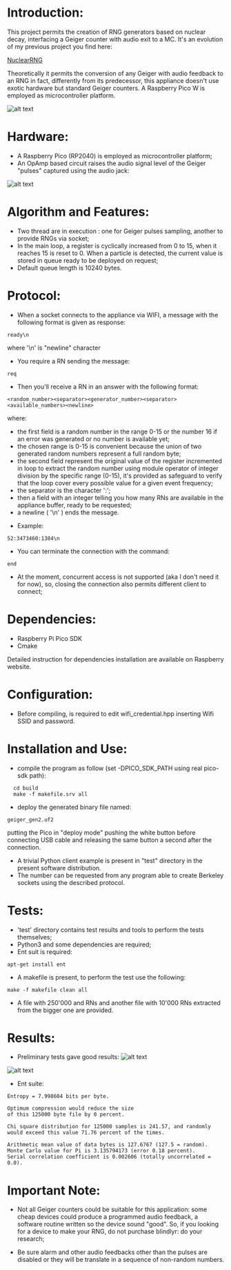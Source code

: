 Introduction:
=============

This project permits the creation of RNG generators based on nuclear decay,  interfacing  a Geiger counter with audio exit to a MC. It's an evolution of my previous project you find here:

[NuclearRNG](https://github.com/gbonacini/nuclear_random_number_generator)

Theoretically it permits the conversion of any Geiger with audio feedback to an RNG in fact, differently from its predecessor, this appliance doesn't use exotic hardware but standard Geiger counters. A Raspberry Pico W is employed as microcontroller platform.

![alt text](./screenshots/appliance.jpg "Appliance")

Hardware:
=========

* A Raspberry Pico (RP2040) is employed as microcontroller platform;
* An OpAmp based circuit raises the audio signal level of the Geiger "pulses" captured using the audio jack:

![alt text](./screenshots/ampl.jpg "Amplifier")

Algorithm and Features:
=======================

* Two thread are in execution : one for Geiger pulses sampling, another to provide RNGs via socket;
* In the main loop, a register is cyclically increased from 0 to 15, when it reaches 15 is reset to 0. When a particle is detected, the current value is stored in queue ready to be deployed on request;
* Default queue length is 10240 bytes.

Protocol:
=========

* When a socket connects to the appliance via WIFI, a message with the following format is given as response:
```shell
ready\n
```
<sp><sp><sp>where '\n' is "newline" character
* You require a RN sending the message:
```shell
req
```
* Then you'll receive a RN in an answer with the following format:
```shell
<random_number><separator><generator_number><separator><available_numbers><newline>
```
<sp><sp><sp>where:
  - the first field is a random number in the range 0-15 or the number 16 if an error was generated or no number is available yet;
  - the chosen range is 0-15 is convenient because the union of two generated random numbers represent a full random byte;
  - the second field represent the original value of the register incremented in loop to extract the random number using module operator of integer division by the specific range (0-15), it's provided as safeguard to verify that the loop cover every possible value for a given event frequency;
  - the separator is the character ':';
  - then a field with an integer telling you how many RNs are available in the appliance buffer, ready to be requested;
  - a newline ( '\n' ) ends the message.
* Example:
```shell
52:3473460:1384\n
```

* You can terminate the connection with the command:
```shell
end
```
* At the moment, concurrent access is not supported (aka I don't need it for now), so, closing the connection also permits different client to connect;

Dependencies:
=============

* Raspberry Pi Pico SDK
* Cmake

Detailed instruction for dependencies installation are available on Raspberry website.

Configuration:
==============

* Before compiling, is required to edit wifi_credential.hpp inserting Wifi SSID and password.

Installation and Use:
=====================

- compile the program as follow (set -DPICO_SDK_PATH using real pico-sdk path):
```shell
  cd build
  make -f makefile.srv all
```
- deploy the generated binary file named:
```shell
geiger_gen2.uf2 
```
  putting the Pico in "deploy mode" pushing the white button before connecting USB cable and releasing the same button a second after the connection.
- A trivial Python client example is present in "test" directory in the present software distribution.
- The number can be requested from any program able to create Berkeley sockets using the described protocol.

Tests:
======

- 'test' directory contains test results and tools to perform the  tests themselves;
- Python3 and some dependencies are required;
- Ent suit is required:
```shell
apt-get install ent
```
- A makefile is present, to perform the test use the following:
```shell
make -f makefile clean all
```
- A file with 250'000 and RNs and another file with 10'000 RNs extracted from the bigger one are provided.

Results:
========

- Preliminary tests gave good results:
![alt text](./test/dispersion1.png "Dispersion")

![alt text](./test/dispersion2.png "Dispersion2")

- Ent suite:
```shell
Entropy = 7.998604 bits per byte.

Optimum compression would reduce the size
of this 125000 byte file by 0 percent.

Chi square distribution for 125000 samples is 241.57, and randomly
would exceed this value 71.76 percent of the times.

Arithmetic mean value of data bytes is 127.6767 (127.5 = random).
Monte Carlo value for Pi is 3.135794173 (error 0.18 percent).
Serial correlation coefficient is 0.002606 (totally uncorrelated = 0.0).
```

Important Note:
===============

- Not all Geiger counters could be suitable for this application: some cheap devices could produce a programmed audio feedback, a software routine written so the device sound "good". So, if you looking for a device to make your RNG, do not purchase blindlyr: do your research;

- Be sure alarm and other audio feedbacks other than the pulses are disabled or they will be translate in a sequence of non-random numbers.

